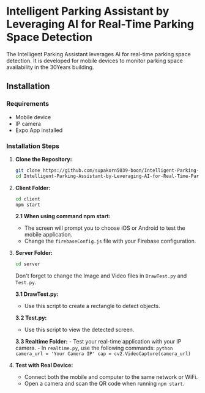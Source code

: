 # Intelligent Parking Assistant by Leveraging AI for Real-Time Parking Space Detection

The Intelligent Parking Assistant leverages AI for real-time parking space detection. It is developed for mobile devices to monitor parking space availability in the 30Years building.

## Installation

### Requirements 
- Mobile device
- IP camera
- Expo App installed

### Installation Steps 

1. **Clone the Repository:**
    ```bash
    git clone https://github.com/supakorn5039-boon/Intelligent-Parking-Assistant-by-Leveraging-AI-for-Real-Time-Parking-Space-Detection
    cd Intelligent-Parking-Assistant-by-Leveraging-AI-for-Real-Time-Parking-Space-Detection
    ```

2. **Client Folder:**
    ```bash
    cd client
    npm start
    ```

    **2.1 When using command npm start:**
    - The screen will prompt you to choose iOS or Android to test the mobile application.
    - Change the `firebaseConfig.js` file with your Firebase configuration.

3. **Server Folder:**
    ```bash
    cd server
    ```

    Don't forget to change the Image and Video files in `DrawTest.py` and `Test.py`.

    **3.1 DrawTest.py:**
    - Use this script to create a rectangle to detect objects.

    **3.2 Test.py:**
    - Use this script to view the detected screen.

    **3.3 Realtime Folder:**
       - Test your real-time application with your IP camera.
       - In `realtime.py`, use the following commands:
        ```python
        camera_url = 'Your Camera IP'
        cap = cv2.VideoCapture(camera_url)
        ```

4. **Test with Real Device:**
    - Connect both the mobile and computer to the same network or WiFi.
    - Open a camera and scan the QR code when running `npm start`.
